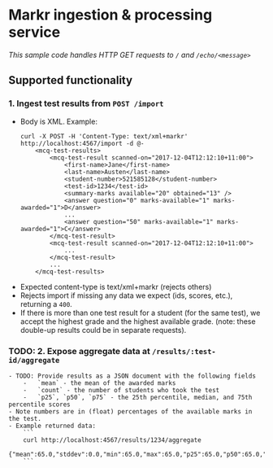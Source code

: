 # Markr ingestion & processing service

*This sample code handles HTTP GET requests to `/` and `/echo/<message>`*


## Supported functionality
### 1. Ingest test results from `POST /import`
- Body is XML. Example:
    ```
    curl -X POST -H 'Content-Type: text/xml+markr' http://localhost:4567/import -d @- 
        <mcq-test-results>
            <mcq-test-result scanned-on="2017-12-04T12:12:10+11:00">
                <first-name>Jane</first-name>
                <last-name>Austen</last-name>
                <student-number>521585128</student-number>
                <test-id>1234</test-id>
                <summary-marks available="20" obtained="13" />
                <answer question="0" marks-available="1" marks-awarded="1">D</answer>
                ...
                <answer question="50" marks-available="1" marks-awarded="1">C</answer>
            </mcq-test-result>
            <mcq-test-result scanned-on="2017-12-04T12:12:10+11:00">
                ...
            </mcq-test-result>
            ...
        </mcq-test-results>
    ```
- Expected content-type is text/xml+markr (rejects others)
- Rejects import if missing any data we expect (ids, scores, etc.), returning a `400`.
- If there is more than one test result for a student (for the same test), we accept the highest grade and the highest available grade. (note: these double-up results could be in separate requests).


### TODO: 2. Expose aggregate data at `/results/:test-id/aggregate`
    - TODO: Provide results as a JSON document with the following fields
        -   `mean` - the mean of the awarded marks
        -   `count` - the number of students who took the test
        -   `p25`, `p50`, `p75` - the 25th percentile, median, and 75th percentile scores
    - Note numbers are in (float) percentages of the available marks in the test.
    - Example returned data:
        ```
        curl http://localhost:4567/results/1234/aggregate
        {"mean":65.0,"stddev":0.0,"min":65.0,"max":65.0,"p25":65.0,"p50":65.0,"p75":65.0,"count":1}
        ```